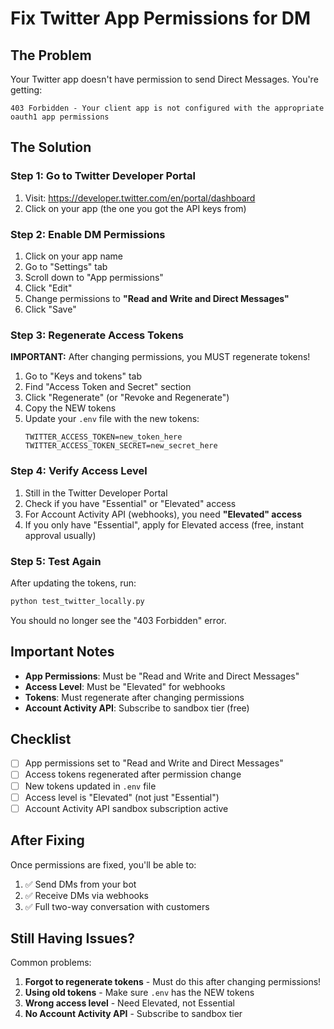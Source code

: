 # Fix Twitter App Permissions for DM

## The Problem
Your Twitter app doesn't have permission to send Direct Messages. You're getting:
```
403 Forbidden - Your client app is not configured with the appropriate oauth1 app permissions
```

## The Solution

### Step 1: Go to Twitter Developer Portal
1. Visit: https://developer.twitter.com/en/portal/dashboard
2. Click on your app (the one you got the API keys from)

### Step 2: Enable DM Permissions
1. Click on your app name
2. Go to "Settings" tab
3. Scroll down to "App permissions"
4. Click "Edit"
5. Change permissions to **"Read and Write and Direct Messages"**
6. Click "Save"

### Step 3: Regenerate Access Tokens
**IMPORTANT:** After changing permissions, you MUST regenerate tokens!

1. Go to "Keys and tokens" tab
2. Find "Access Token and Secret" section
3. Click "Regenerate" (or "Revoke and Regenerate")
4. Copy the NEW tokens
5. Update your `.env` file with the new tokens:
   ```
   TWITTER_ACCESS_TOKEN=new_token_here
   TWITTER_ACCESS_TOKEN_SECRET=new_secret_here
   ```

### Step 4: Verify Access Level
1. Still in the Twitter Developer Portal
2. Check if you have "Essential" or "Elevated" access
3. For Account Activity API (webhooks), you need **"Elevated" access**
4. If you only have "Essential", apply for Elevated access (free, instant approval usually)

### Step 5: Test Again
After updating the tokens, run:
```bash
python test_twitter_locally.py
```

You should no longer see the "403 Forbidden" error.

## Important Notes

- **App Permissions**: Must be "Read and Write and Direct Messages"
- **Access Level**: Must be "Elevated" for webhooks
- **Tokens**: Must regenerate after changing permissions
- **Account Activity API**: Subscribe to sandbox tier (free)

## Checklist

- [ ] App permissions set to "Read and Write and Direct Messages"
- [ ] Access tokens regenerated after permission change
- [ ] New tokens updated in `.env` file
- [ ] Access level is "Elevated" (not just "Essential")
- [ ] Account Activity API sandbox subscription active

## After Fixing

Once permissions are fixed, you'll be able to:
1. ✅ Send DMs from your bot
2. ✅ Receive DMs via webhooks
3. ✅ Full two-way conversation with customers

## Still Having Issues?

Common problems:
1. **Forgot to regenerate tokens** - Must do this after changing permissions!
2. **Using old tokens** - Make sure `.env` has the NEW tokens
3. **Wrong access level** - Need Elevated, not Essential
4. **No Account Activity API** - Subscribe to sandbox tier
